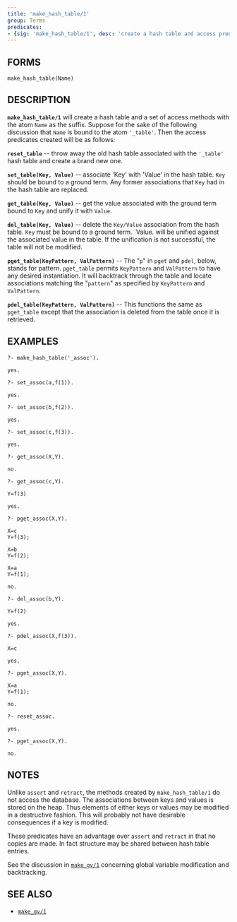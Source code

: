 ```yaml
---
title: 'make_hash_table/1'
group: Terms
predicates:
- {sig: 'make_hash_table/1', desc: 'create a hash table and access predicates'}
---
```


## FORMS
```
make_hash_table(Name)
```
## DESCRIPTION

**`make_hash_table/1`** will create a hash table and a set of access methods with the atom 	`Name` as the suffix. Suppose for the sake of the following discussion that `Name` is bound to the atom `'_table'`. Then the access predicates created will be as follows:

**`reset_table`** -- throw away the old hash table associated with the `'_table'` hash table and create a brand new one.

**`set_table(Key, Value)`** -- associate 'Key' with 'Value' in the hash table. `Key` should be bound to a ground term. Any former associations that `Key` had in the hash table are replaced.

**`get_table(Key, Value)`** -- get the value associated with the ground term bound to `Key` and unify it with `Value`.

**`del_table(Key, Value)`** -- delete the `Key/Value` association from the hash table. `Key` must be bound to a ground term. `Value. will be unified against the associated value in the table. If the unification is not successful, the table will not be modified.

**`pget_table(KeyPattern, ValPattern)`** -- The &quot;`p`&quot; in `pget` and `pdel`, below, stands for pattern. `pget_table` permits `KeyPattern` and `ValPattern` to have any desired instantiation. It will backtrack through the table and locate associations matching the &quot;`pattern`&quot; as specified by `KeyPattern` and `ValPattern`.

**`pdel_table(KeyPattern, ValPattern)`** -- This functions the same as `pget_table` except that the association is deleted from the table once it is retrieved.

## EXAMPLES
```
?- make_hash_table('_assoc').

yes.

?- set_assoc(a,f(1)).

yes.

?- set_assoc(b,f(2)).

yes.

?- set_assoc(c,f(3)).

yes.

?- get_assoc(X,Y).

no.

?- get_assoc(c,Y).

Y=f(3)

yes.

?- pget_assoc(X,Y).

X=c
Y=f(3);

X=b
Y=f(2);

X=a
Y=f(1);

no.

?- del_assoc(b,Y).

Y=f(2)

yes.

?- pdel_assoc(X,f(3)).

X=c

yes.

?- pget_assoc(X,Y).

X=a
Y=f(1);

no.

?- reset_assoc.

yes.

?- pget_assoc(X,Y).

no.
```
## NOTES

Unlike `assert` and `retract`, the methods created by `make_hash_table/1` do not access the database. The associations between keys and values is stored on the heap. Thus elements of either keys or values may be modified in a destructive fashion. This will probably not have desirable consequences if a key is modified.

These predicates have an advantage over `assert` and `retract` in that no copies are made. In fact structure may be shared between hash table entries.

See the discussion in [`make_gv/1`](makegv1.html) concerning global variable modification and backtracking.

## SEE ALSO

- [`make_gv/1`](makegv1.html)
